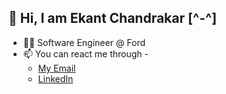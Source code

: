 ## 👋 Hi, I am Ekant Chandrakar [^-^]


- 👨‍💻 Software Engineer @ Ford 
- 📫 You can react me through -
  - [My Email](ekantchandrakar07@gmail.com)
  - [LinkedIn](https://www.linkedin.com/in/ekantchandrakar/)
<!--
**ekantchandrakar/ekantchandrakar** is a ✨ _special_ ✨ repository because its `README.md` (this file) appears on your GitHub profile.

Here are some ideas to get you started:

- 🔭 I’m currently working on ...
- 🌱 I’m currently learning ...
- 👯 I’m looking to collaborate on ...
- 🤔 I’m looking for help with ...
- 💬 Ask me about ...
- 📫 How to reach me: ...
- 😄 Pronouns: ...
- ⚡ Fun fact: ...
-->
